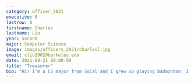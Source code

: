 ```yaml
---
category: officer_2021
executive: 0
lastrow: 0
firstname: Charles
lastname: Liu 
year: Second
major: Computer Science
image: images/officers_2021/charlesl.jpg
email: cliu2002@berkeley.edu
date: 2021-08-21 00:00:00
title: "Treasurer"
bio: "Hi! I'm a CS major from SoCal and I grew up playing badminton. I enjoy reading books, playing games with friends, and listening to Kpop. Can't wait to meet everyone!"
---
```

